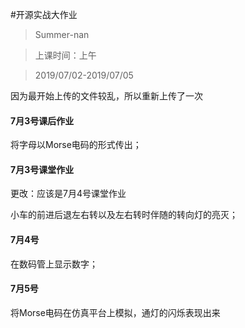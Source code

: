 #开源实战大作业

> Summer-nan

>上课时间：上午

> 2019/07/02-2019/07/05

因为最开始上传的文件较乱，所以重新上传了一次

#### 7月3号课后作业
将字母以Morse电码的形式传出；
#### 7月3号课堂作业
更改：应该是7月4号课堂作业

小车的前进后退左右转以及左右转时伴随的转向灯的亮灭；
 #### 7月4号
 在数码管上显示数字；
#### 7月5号
 将Morse电码在仿真平台上模拟，通灯的闪烁表现出来
 
 
